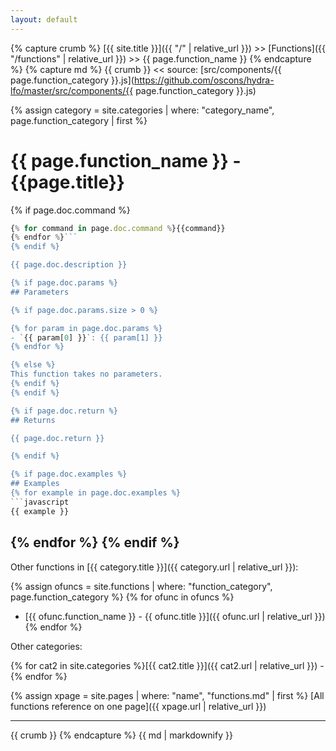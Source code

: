 ```yaml
---
layout: default
---
```

{% capture crumb %}
[{{ site.title }}]({{ "/" | relative_url }}) >> [Functions]({{ "/functions" | relative_url }}) >> {{ page.function_name }}
{% endcapture %}
{% capture md %}
{{ crumb }} <<  source: [src/components/{{ page.function_category }}.js](https://github.com/oscons/hydra-lfo/master/src/components/{{ page.function_category }}.js)

{% assign category = site.categories | where: "category_name", page.function_category | first %}

# {{ page.function_name }} - {{page.title}}

{% if page.doc.command %}
```javascript
{% for command in page.doc.command %}{{command}}
{% endfor %}```
{% endif %}

{{ page.doc.description }}

{% if page.doc.params %}
## Parameters

{% if page.doc.params.size > 0 %}

{% for param in page.doc.params %}
- `{{ param[0] }}`: {{ param[1] }}
{% endfor %}

{% else %}
This function takes no parameters.
{% endif %}
{% endif %}

{% if page.doc.return %}
## Returns

{{ page.doc.return }}

{% endif %}

{% if page.doc.examples %}
## Examples
{% for example in page.doc.examples %}
```javascript
{{ example }}
```
{% endfor %}
{% endif %}
------

Other functions in [{{ category.title }}]({{ category.url | relative_url }}):

{% assign ofuncs = site.functions | where: "function_category", page.function_category %}
{% for ofunc in ofuncs %}
 * [{{ ofunc.function_name }} - {{ ofunc.title }}]({{ ofunc.url | relative_url }})
{% endfor %}

Other categories:

{% for cat2 in site.categories %}[{{ cat2.title }}]({{ cat2.url | relative_url }}) - {% endfor %}

{% assign xpage = site.pages | where: "name", "functions.md" | first %}
[All functions reference on one page]({{ xpage.url | relative_url }})

--------
{{ crumb }}
{% endcapture %}
{{ md | markdownify }}
